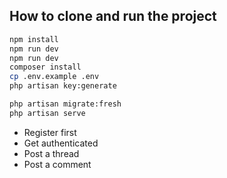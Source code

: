 ## How to clone and run the project

```bash
npm install
npm run dev
npm run dev
composer install
cp .env.example .env
php artisan key:generate

php artisan migrate:fresh
php artisan serve
```

-   Register first
-   Get authenticated
-   Post a thread
-   Post a comment
